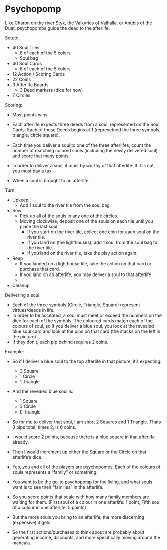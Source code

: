 # Psychopomp

Like Charon on the river Styx, the Valkyries of Valhalla, or Anubis of the Duat, psychopomps guide the dead to the afterlife.

Setup:

- 40 Soul Tiles
  - 8 of each of the 5 colors
  - Soul bag
- 40 Soul Cards
  - 8 of each of the 5 colors
- 12 Action / Scoring Cards
- 22 Coins
- 3 Afterlife Boards
  - 3 Deed markers (dice for now)
- 7 Circles

Scoring:

- Most points wins.
- Each afterlife expects three deeds from a soul, represented on the Soul Cards. Each of these Deeds begins at 1 (represetned the three symbols, triangle, circle square).
- Each time you deliver a soul to one of the three afterlifes, count the number of matching colored souls (including the newly delivered soul) and score that many points.
- In order to deliver a soul, it must by worthy of that afterlife. If it is not, you must pay a tax.

- When a soul is brought to an afterlife,

Turn:

- Upkeep
  - Add 1 soul to the river tile from the soul bag
- Sow
  - Pick up all of the souls in any one of the circles.
  - Moving clockwise, deposit one of the souls on each tile until you place the last soul.
    - If you start on the river tile, collect one coin for each soul on the river tile.
    - If you land on (the lighthouses), add 1 soul from the soul bag to the river tile.
    - If you land on the river tile, take the play action again.
- Reap
  - If you landed on a lighthouse tile, take the action on that card or purchase that card.
  - If you land on an afterlife, you may deliver a soul to that afterlife
  -
- Cleanup

Delivering a soul:

- Each of the three symbols (Circle, Triangle, Square) represent virtues/deeds in life.
- In order to be accepted, a soul must meet or exceed the numbers on the dice for each of the symbols. The coloured cards match each of the colours of soul, so if you deliver a blue soul, you look at the revealed blue soul card and look at the pips on that card (the stacks on the left in the picture).
- If they don’t, each pip behind requires 2 coins.

Example:

- So if I deliver a blue soul to the top afterlife in that picture, it’s expecting:
  - 3 Square
  - 1 Circle
  - 1 Triangle
- And the revealed blue soul is:
  - 1 Square
  - 3 Circle
  - 0 Triangle
- So for me to deliver that soul, I am short 2 Squares and 1 Triangle. Thats 3 pips total, times 2, is 6 coins.
- I would score 2 points, because there is a blue square in that afterlife already.
- Then I would increment up either the Square or the Circle on that afterlife’s dice.

- Yes, you and all of the players are psychopomps.
  Each of the colours of souls represents a “family” or something.
- You want to be the go-to psychopomp for the living, and what souls want is to see their “families” in the afterlife.
- So you score points that scale with how many family members are waiting for them. (First soul of a colour in one afterlife: 1 point, Fifth soul of a colour in one afterlife: 5 points)
- But the more souls you bring to an afterlife, the more discerning (expensive) it gets.
- So the first actions/purchases to think about are probably about generating income, discounts, and more specifically moving around the mancala.

